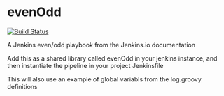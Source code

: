 # evenOdd
[![Build Status](http://localhost:8080/buildStatus/icon?job=shared-libraries)](http://localhost:8080/job/shared-libraries/)

A Jenkins even/odd playbook from the Jenkins.io documentation

Add this as a shared library called evenOdd in your jenkins
instance, and then instantiate the pipeline in your project Jenkinsfile

This will also use an example of global variabls from the log.groovy
definitions
